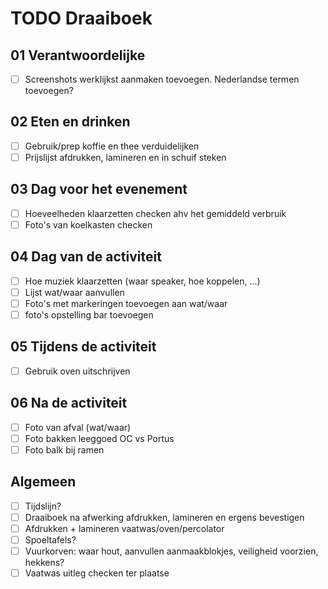 # TODO Draaiboek

## 01 Verantwoordelijke

* [ ] Screenshots werklijkst aanmaken toevoegen. Nederlandse termen toevoegen?

## 02 Eten en drinken

* [ ] Gebruik/prep koffie en thee verduidelijken
* [ ] Prijslijst afdrukken, lamineren en in schuif steken

## 03 Dag voor het evenement

* [ ] Hoeveelheden klaarzetten checken ahv het gemiddeld verbruik
* [ ] Foto's van koelkasten checken

## 04 Dag van de activiteit

* [ ] Hoe muziek klaarzetten (waar speaker, hoe koppelen, ...)
* [ ] Lijst wat/waar aanvullen
* [ ] Foto's met markeringen toevoegen aan wat/waar
* [ ] foto's opstelling bar toevoegen

## 05 Tijdens de activiteit

* [ ] Gebruik oven uitschrijven

## 06 Na de activiteit

* [ ] Foto van afval (wat/waar)
* [ ] Foto bakken leeggoed OC vs Portus
* [ ] Foto balk bij ramen

## Algemeen

* [ ] Tijdslijn?
* [ ] Draaiboek na afwerking afdrukken, lamineren en ergens bevestigen
* [ ] Afdrukken + lamineren vaatwas/oven/percolator
* [ ] Spoeltafels?
* [ ] Vuurkorven: waar hout, aanvullen aanmaakblokjes, veiligheid voorzien, hekkens?
* [ ] Vaatwas uitleg checken ter plaatse

